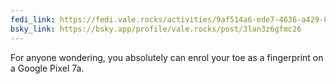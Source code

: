 ```yaml
---
fedi_link: https://fedi.vale.rocks/activities/9af514a6-ede7-4636-a429-8d1ccb269222
bsky_link: https://bsky.app/profile/vale.rocks/post/3lan3z6gfmc26
---
```


For anyone wondering, you absolutely can enrol your toe as a fingerprint on a Google Pixel 7a.
